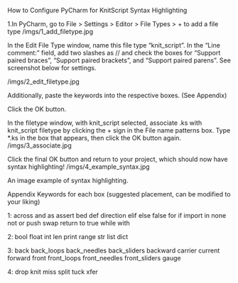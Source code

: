 How to Configure PyCharm for KnitScript Syntax Highlighting

1.In PyCharm, go to File > Settings > Editor > File Types > + to add a file type
/imgs/1_add_filetype.jpg

In the Edit File Type window, name this file type “knit_script”. In the “Line comment:” field, add two slashes as // and check the boxes for “Support paired braces”, “Support paired brackets”, and “Support paired parens”.
See screenshot below for settings.

/imgs/2_edit_filetype.jpg

Additionally, paste the keywords into the respective boxes. (See Appendix)

Click the OK button.

In the filetype window, with knit_script selected, associate .ks with knit_script filetype by clicking the + sign in the File name patterns box. Type *.ks in the box that appears, then click the OK button again.
/imgs/3_associate.jpg

Click the final OK button and return to your project, which should now have syntax highlighting!
/imgs/4_example_syntax.jpg

An image example of syntax highlighting.

Appendix
Keywords for each box (suggested placement, can be modified to your liking)

1: across and as assert bed def direction elif else false for if import in none not or push swap return to true while with

2: bool float int len print range str list dict

3: back back_loops back_needles back_sliders backward carrier current forward front front_loops front_needles front_sliders gauge

4: drop knit miss split tuck xfer